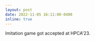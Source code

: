 ```yaml
---
layout: post
date: 2022-11-05 16:11:00-0400
inline: true
---
```


Imitation game got accepted at HPCA'23.
